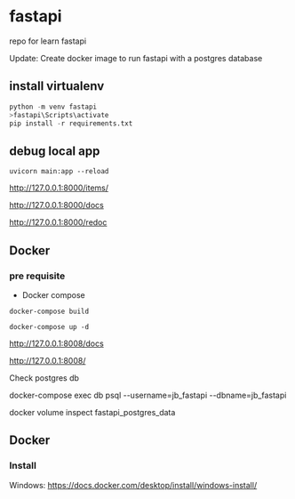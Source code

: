 # fastapi
repo for learn fastapi

Update:
Create docker image to run fastapi with a postgres database

## install virtualenv
```python
python -m venv fastapi
>fastapi\Scripts\activate
pip install -r requirements.txt
```

## debug local app

```shell
uvicorn main:app --reload
```

http://127.0.0.1:8000/items/

http://127.0.0.1:8000/docs

http://127.0.0.1:8000/redoc


## Docker

### pre requisite

- Docker compose

```shell
docker-compose build
```

```shell
docker-compose up -d
```

http://127.0.0.1:8008/docs

http://127.0.0.1:8008/

Check postgres db

docker-compose exec db psql --username=jb_fastapi --dbname=jb_fastapi

docker volume inspect fastapi_postgres_data


## Docker

### Install

Windows:
https://docs.docker.com/desktop/install/windows-install/

